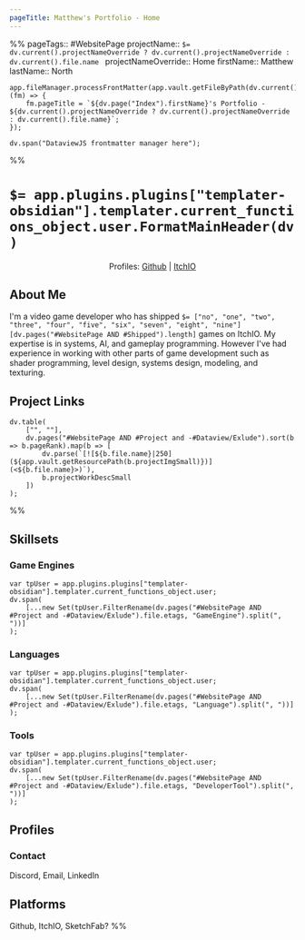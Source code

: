 ```yaml
---
pageTitle: Matthew's Portfolio - Home
---
```

%%
pageTags:: #WebsitePage 
projectName:: `$= dv.current().projectNameOverride ? dv.current().projectNameOverride : dv.current().file.name `
projectNameOverride:: Home
firstName:: Matthew
lastName:: North

```dataviewjs
app.fileManager.processFrontMatter(app.vault.getFileByPath(dv.current().file.path), (fm) => {
	fm.pageTitle = `${dv.page("Index").firstName}'s Portfolio - ${dv.current().projectNameOverride ? dv.current().projectNameOverride : dv.current().file.name}`;
});

dv.span("DataviewJS frontmatter manager here");
```
%%
# `$= app.plugins.plugins["templater-obsidian"].templater.current_functions_object.user.FormatMainHeader(dv) `
<cd><center>Profiles: [Github](https://github.com/northmatt) | [ItchIO](https://northmatt.itch.io)</center></cd>
## About Me
I'm a video game developer who has shipped `$= ["no", "one", "two", "three", "four", "five", "six", "seven", "eight", "nine"][dv.pages("#WebsitePage AND #Shipped").length]` games on ItchIO. My expertise is in systems, AI, and gameplay programming. However I've had experience in working with other parts of game development such as shader programming, level design, systems design, modeling, and texturing. 
## Project Links
```dataviewjs
dv.table(
	["", ""], 
	dv.pages("#WebsitePage AND #Project and -#Dataview/Exlude").sort(b => b.pageRank).map(b => [
		dv.parse(`[![${b.file.name}|250](${app.vault.getResourcePath(b.projectImgSmall)})](<${b.file.name}>)`),
		b.projectWorkDescSmall
	])
);
```


%%
## Skillsets
### Game Engines
```dataviewjs
var tpUser = app.plugins.plugins["templater-obsidian"].templater.current_functions_object.user;
dv.span(
	[...new Set(tpUser.FilterRename(dv.pages("#WebsitePage AND #Project and -#Dataview/Exlude").file.etags, "GameEngine").split(", "))]
);
```
### Languages
```dataviewjs
var tpUser = app.plugins.plugins["templater-obsidian"].templater.current_functions_object.user;
dv.span(
	[...new Set(tpUser.FilterRename(dv.pages("#WebsitePage AND #Project and -#Dataview/Exlude").file.etags, "Language").split(", "))]
);
```
### Tools
```dataviewjs
var tpUser = app.plugins.plugins["templater-obsidian"].templater.current_functions_object.user;
dv.span(
	[...new Set(tpUser.FilterRename(dv.pages("#WebsitePage AND #Project and -#Dataview/Exlude").file.etags, "DeveloperTool").split(", "))]
);
```
## Profiles
### Contact
Discord, Email, LinkedIn
## Platforms
Github, ItchIO, SketchFab?
%%